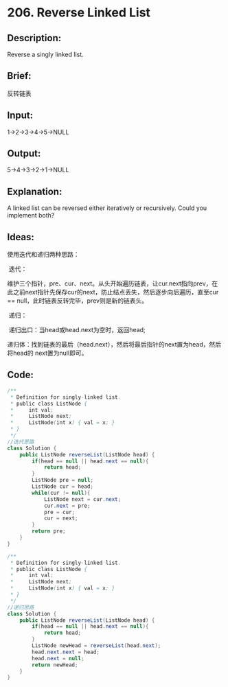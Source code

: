 # 206. Reverse Linked List

## Description:

Reverse a singly linked list.

## Brief:

反转链表

## Input:

1->2->3->4->5->NULL

## Output:

5->4->3->2->1->NULL

## Explanation:

A linked list can be reversed either iteratively or recursively. Could you implement both?

## Ideas:

使用迭代和递归两种思路：

​	迭代：

​		维护三个指针，pre、cur、next。从头开始遍历链表，让cur.next指向prev，在此之前next指针先保存cur的next，防止结点丢失，然后逐步向后遍历，直至cur == null，此时链表反转完毕，prev则是新的链表头。

​	递归：

​		递归出口：当head或head.next为空时，返回head;

​		递归体：找到链表的最后（head.next），然后将最后指针的next置为head，然后将head的								next置为null即可。

## Code:

```java
/**
 * Definition for singly-linked list.
 * public class ListNode {
 *     int val;
 *     ListNode next;
 *     ListNode(int x) { val = x; }
 * }
 */
//迭代思路
class Solution {
    public ListNode reverseList(ListNode head) {
        if(head == null || head.next == null){
            return head;
        }
        ListNode pre = null;
        ListNode cur = head;
        while(cur != null){
            ListNode next = cur.next;
            cur.next = pre;
            pre = cur;
            cur = next;
        }
        return pre;
    }
}
```

```java
/**
 * Definition for singly-linked list.
 * public class ListNode {
 *     int val;
 *     ListNode next;
 *     ListNode(int x) { val = x; }
 * }
 */
//递归思路
class Solution {
    public ListNode reverseList(ListNode head) {
        if(head == null || head.next == null){
            return head;
        }
        ListNode newHead = reverseList(head.next);
        head.next.next = head;
        head.next = null;
        return newHead;
    }
}
```

